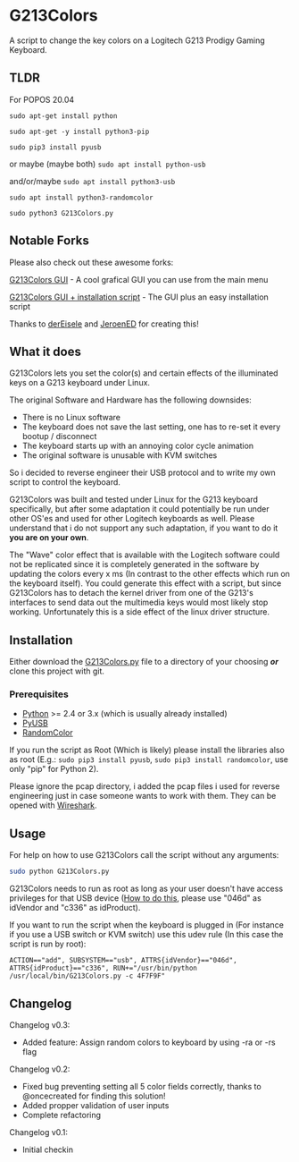 # G213Colors
A script to change the key colors on a Logitech G213 Prodigy Gaming Keyboard.

## TLDR 

For POPOS 20.04

`sudo apt-get install python`

`sudo apt-get -y install python3-pip`

`sudo pip3 install pyusb` 

or maybe (maybe both) `sudo apt install python-usb` 

and/or/maybe `sudo apt install python3-usb`

`sudo apt install python3-randomcolor`

`sudo python3 G213Colors.py`


## Notable Forks

Please also check out these awesome forks:

[G213Colors GUI](https://github.com/derEisele/G213Colors) - A cool grafical GUI you can use from the main menu

[G213Colors GUI + installation script](https://github.com/JeroenED/G213Colors) - The GUI plus an easy installation script

Thanks to [derEisele](https://github.com/derEisele) and [JeroenED](https://github.com/JeroenED) for creating this!

## What it does
G213Colors lets you set the color(s) and certain effects of the illuminated keys on a G213 keyboard under Linux.

The original Software and Hardware has the following downsides:
* There is no Linux software
* The keyboard does not save the last setting, one has to re-set it every bootup / disconnect
* The keyboard starts up with an annoying color cycle animation
* The original software is unusable with KVM switches

So i decided to reverse engineer their USB protocol and to write my own script to control the keyboard.

G213Colors was built and tested under Linux for the G213 keyboard specifically, but after some adaptation it could potentially be run under other OS'es and used for other Logitech keyboards as well.
Please understand that i do not support any such adaptation, if you want to do it **you are on your own**.

The "Wave" color effect that is available with the Logitech software could not be replicated since it is completely generated in the software by updating the colors every x ms (In contrast to the other effects which run on the keyboard itself). You could generate this effect with a script, but since G213Colors has to detach the kernel driver from one of the G213's interfaces to send data out the multimedia keys would most likely stop working. Unfortunately this is a side effect of the linux driver structure.

## Installation
Either download the [G213Colors.py](https://raw.githubusercontent.com/SebiTimeWaster/G213Colors/master/G213Colors.py) file to a directory of your choosing **_or_** clone this project with git.

### Prerequisites
* [Python](https://www.python.org/) >= 2.4 or 3.x (which is usually already installed)
* [PyUSB](https://github.com/walac/pyusb)
* [RandomColor](https://github.com/davidmerfield/randomColor)

If you run the script as Root (Which is likely) please install the libraries also as root (E.g.: `sudo pip3 install pyusb`, `sudo pip3 install randomcolor`, use only "pip" for Python 2).

Please ignore the pcap directory, i added the pcap files i used for reverse engineering just in case someone wants to work with them. They can be opened with [Wireshark](https://en.wikipedia.org/wiki/Wireshark).

## Usage
For help on how to use G213Colors call the script without any arguments:

```Bash
sudo python G213Colors.py
```

G213Colors needs to run as root as long as your user doesn't have access privileges for that USB device ([How to do this](http://stackoverflow.com/a/32022908/2948666), please use "046d" as idVendor and "c336" as idProduct).

If you want to run the script when the keyboard is plugged in (For instance if you use a USB switch or KVM switch) use this udev rule (In this case the script is run by root):
```
ACTION=="add", SUBSYSTEM=="usb", ATTRS{idVendor}=="046d", ATTRS{idProduct}=="c336", RUN+="/usr/bin/python /usr/local/bin/G213Colors.py -c 4F7F9F"
```

## Changelog
Changelog v0.3:
* Added feature: Assign random colors to keyboard by using -ra or -rs flag

Changelog v0.2:
* Fixed bug preventing setting all 5 color fields correctly, thanks to @oncecreated for finding this solution!
* Added propper validation of user inputs
* Complete refactoring

Changelog v0.1:
* Initial checkin

